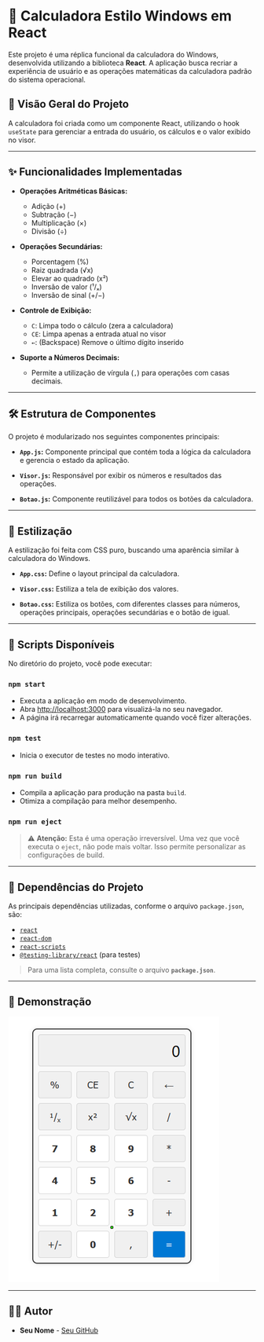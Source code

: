 
# 🧮 Calculadora Estilo Windows em React

Este projeto é uma réplica funcional da calculadora do Windows, desenvolvida utilizando a biblioteca **React**. A aplicação busca recriar a experiência de usuário e as operações matemáticas da calculadora padrão do sistema operacional.

## 🚀 Visão Geral do Projeto

A calculadora foi criada como um componente React, utilizando o hook `useState` para gerenciar a entrada do usuário, os cálculos e o valor exibido no visor.

---

## ✨ Funcionalidades Implementadas

- **Operações Aritméticas Básicas:**
  - Adição (+)
  - Subtração (−)
  - Multiplicação (×)
  - Divisão (÷)

- **Operações Secundárias:**
  - Porcentagem (%)
  - Raiz quadrada (√x)
  - Elevar ao quadrado (x²)
  - Inversão de valor (¹/ₓ)
  - Inversão de sinal (+/−)

- **Controle de Exibição:**
  - `C`: Limpa todo o cálculo (zera a calculadora)
  - `CE`: Limpa apenas a entrada atual no visor
  - `←`: (Backspace) Remove o último dígito inserido

- **Suporte a Números Decimais:**
  - Permite a utilização de vírgula (`,`) para operações com casas decimais.

---

## 🛠️ Estrutura de Componentes

O projeto é modularizado nos seguintes componentes principais:

- **`App.js`:**
  Componente principal que contém toda a lógica da calculadora e gerencia o estado da aplicação.

- **`Visor.js`:**
  Responsável por exibir os números e resultados das operações.

- **`Botao.js`:**
  Componente reutilizável para todos os botões da calculadora.

---

## 🎨 Estilização

A estilização foi feita com CSS puro, buscando uma aparência similar à calculadora do Windows.

- **`App.css`:**
  Define o layout principal da calculadora.

- **`Visor.css`:**
  Estiliza a tela de exibição dos valores.

- **`Botao.css`:**
  Estiliza os botões, com diferentes classes para números, operações principais, operações secundárias e o botão de igual.

---

## 📜 Scripts Disponíveis

No diretório do projeto, você pode executar:

### `npm start`

- Executa a aplicação em modo de desenvolvimento.
- Abra [http://localhost:3000](http://localhost:3000) para visualizá-la no seu navegador.
- A página irá recarregar automaticamente quando você fizer alterações.

### `npm test`

- Inicia o executor de testes no modo interativo.

### `npm run build`

- Compila a aplicação para produção na pasta `build`.
- Otimiza a compilação para melhor desempenho.

### `npm run eject`

> ⚠️ **Atenção:** Esta é uma operação irreversível.
> Uma vez que você executa o `eject`, não pode mais voltar.
> Isso permite personalizar as configurações de build.

---

## 🔗 Dependências do Projeto

As principais dependências utilizadas, conforme o arquivo `package.json`, são:

- [`react`](https://reactjs.org/)
- [`react-dom`](https://reactjs.org/docs/react-dom.html)
- [`react-scripts`](https://www.npmjs.com/package/react-scripts)
- [`@testing-library/react`](https://testing-library.com/docs/react-testing-library/intro/) (para testes)

> Para uma lista completa, consulte o arquivo **`package.json`**.

---

## 🚀 Demonstração

>
![Calculadora](./Captura%20de%20tela%202023-10-14%20114417.png)

---

## 🧑‍💻 Autor

- **Seu Nome** - [Seu GitHub](https://github.com/seu-usuario)
